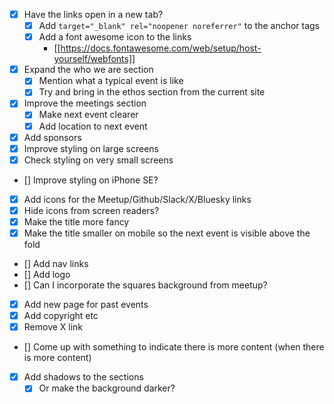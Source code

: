- [x] Have the links open in a new tab?
    - [x] Add `target="_blank" rel="noopener noreferrer"` to the anchor tags
    - [x] Add a font awesome icon to the links
        - [[https://docs.fontawesome.com/web/setup/host-yourself/webfonts]]
- [x] Expand the who we are section
    - [x] Mention what a typical event is like
    - [x] Try and bring in the ethos section from the current site
- [x] Improve the meetings section
    - [x] Make next event clearer
    - [x] Add location to next event
- [x] Add sponsors
- [x] Improve styling on large screens
- [x] Check styling on very small screens
- [] Improve styling on iPhone SE?
- [x] Add icons for the Meetup/Github/Slack/X/Bluesky links
- [x] Hide icons from screen readers?
- [x] Make the title more fancy
- [x] Make the title smaller on mobile so the next event is visible above the fold
- [] Add nav links
- [] Add logo
- [] Can I incorporate the squares background from meetup?
- [x] Add new page for past events
- [x] Add copyright etc
- [x] Remove X link
- [] Come up with something to indicate there is more content (when there is more content)
- [x] Add shadows to the sections
    - [x] Or make the background darker?